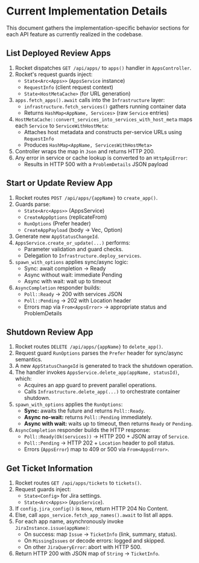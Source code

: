 <!--
  current_implementation.md: Consolidated implementation details (Behavior) for all features.
-->
# Current Implementation Details

This document gathers the implementation-specific behavior sections for each API feature as currently realized in the codebase.

## List Deployed Review Apps

1. Rocket dispatches `GET /api/apps/` to `apps()` handler in `AppsController`.
2. Rocket's request guards inject:
   - `State<Arc<Apps>>` (`AppsService` instance)
   - `RequestInfo` (client request context)
   - `State<HostMetaCache>` (for URL generation)
3. `apps.fetch_apps().await` calls into the `Infrastructure` layer:
   - `infrastructure.fetch_services()` gathers running container data
   - Returns `HashMap<AppName, Services>` (raw `Service` entries)
4. `HostMetaCache::convert_services_into_services_with_host_meta` maps each `Service` to `ServiceWithHostMeta`:
   - Attaches host metadata and constructs per-service URLs using `RequestInfo`
   - Produces `HashMap<AppName, ServicesWithHostMeta>`
5. Controller wraps the map in `Json` and returns HTTP 200.
6. Any error in service or cache lookup is converted to an `HttpApiError`:
   - Results in HTTP 500 with a `ProblemDetails` JSON payload

## Start or Update Review App

1. Rocket routes `POST /api/apps/{appName}` to `create_app()`.
2. Guards parse:
   - `State<Arc<Apps>>` (AppsService)
   - `CreateAppOptions` (replicateFrom)
   - `RunOptions` (Prefer header)
   - `CreateAppPayload` (body → Vec<ServiceConfig>, Option<Json>)
3. Generate new `AppStatusChangeId`.
4. `AppsService.create_or_update(...)` performs:
   - Parameter validation and guard checks.
   - Delegation to `Infrastructure.deploy_services`.
5. `spawn_with_options` applies sync/async logic:
   - Sync: await completion → Ready
   - Async without wait: immediate Pending
   - Async with wait: wait up to timeout
6. `AsyncCompletion` responder builds:
   - `Poll::Ready` → 200 with services JSON
   - `Poll::Pending` → 202 with Location header
   - Errors map via `From<AppsError>` → appropriate status and ProblemDetails

## Shutdown Review App

1. Rocket routes `DELETE /api/apps/{appName}` to `delete_app()`.
2. Request guard `RunOptions` parses the `Prefer` header for sync/async semantics.
3. A new `AppStatusChangeId` is generated to track the shutdown operation.
4. The handler invokes `AppsService.delete_app(appName, statusId)`, which:
   - Acquires an app guard to prevent parallel operations.
   - Calls `Infrastructure.delete_app(...)` to orchestrate container shutdown.
5. `spawn_with_options` applies the `RunOptions`:
   - **Sync:** awaits the future and returns `Poll::Ready`.
   - **Async no-wait:** returns `Poll::Pending` immediately.
   - **Async with wait:** waits up to timeout, then returns `Ready` or `Pending`.
6. `AsyncCompletion` responder builds the HTTP response:
   - `Poll::Ready(Ok(services))` → HTTP 200 + JSON array of `Service`.
   - `Poll::Pending` → HTTP 202 + `Location` header to poll status.
   - Errors (`AppsError`) map to 409 or 500 via `From<AppsError>`.

## Get Ticket Information

1. Rocket routes `GET /api/apps/tickets` to `tickets()`.
2. Request guards inject:
   - `State<Config>` for Jira settings.
   - `State<Arc<Apps>>` (`AppsService`).
3. If `config.jira_config()` is `None`, return HTTP 204 No Content.
4. Else, call `apps_service.fetch_app_names().await` to list all apps.
5. For each app name, asynchronously invoke `JiraInstance.issue(appName)`:
   - On success: map `Issue` → `TicketInfo` (link, summary, status).
   - On `MissingIssues` or decode errors: logged and skipped.
   - On other `JiraQueryError`: abort with HTTP 500.
6. Return HTTP 200 with JSON map of `String` → `TicketInfo`.
